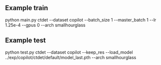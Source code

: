 ## Example train
python main.py ctdet --dataset copilot --batch_size 1 --master_batch 1 --lr 1.25e-4  --gpus 0 --arch smallhourglass

## Example test
python test.py ctdet --dataset copilot --keep_res --load_model ../exp/copilot/ctdet/default/model_last.pth --arch smallhourglass